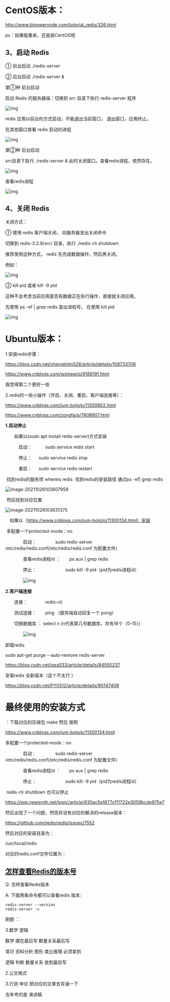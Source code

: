 # CentOS版本：

http://www.bjpowernode.com/tutorial_redis/326.html

ps：如果能重来，还是装CentOS吧

## 3、启动 Redis

① 前台启动 ./redis-server

② 后台启动 ./redis-server &

第①种 前台启动

启动 Redis 的服务器端：切换到 src 目录下执行 redis-server 程序

![img](2.2Redis的启动关闭安装等.assets/1560497686@c2824c053e7deda6ceb41a19f430bfa2.png)

redis 应用以前台的方式启动，不能退出当前窗口， 退出窗口，应用终止。

在其他窗口查看 redis 启动的进程

![img](2.2Redis的启动关闭安装等.assets/1560497816@dbe716c04949f99cafebc046434699b3.png)

第②种 后台启动

src目录下执行 ./redis-server & 此时关闭窗口，查看redis进程，依然存在。

![img](2.2Redis的启动关闭安装等.assets/1560497891@89f51594f9030d2aad6c669aec749cda.png)

查看redis进程

![img](2.2Redis的启动关闭安装等.assets/1560497923@57af0003758fc26d049c4e0c89c1ef5c.png)

## 4、关闭 Redis

关闭方式：

① 使用 redis 客户端关闭， 向服务器发出关闭命令

切换到 redis-3.2.9/src/ 目录，执行 ./redis-cli shutdown

推荐使用这种方式， redis 先完成数据操作，然后再关闭。

例如：

![img](2.2Redis的启动关闭安装等.assets/1560497991@ce15c403e15185b6e8c7290e1e84541c.png)

② kill pid 或者 kill -9 pid

这种不会考虑当前应用是否有数据正在执行操作，直接就关闭应用。

先使用 ps -ef | grep redis 查出进程号， 在使用 kill pid

![img](2.2Redis的启动关闭安装等.assets/1560498023@06b0db3c81a5a85fd5714421ac5cbde4.png)



# Ubuntu版本：

1.安装redis步骤：

https://blog.csdn.net/chenglinlin526/article/details/108733706

https://www.cnblogs.com/wxjnew/p/9189191.html

我觉得第二个更好一些



2.redis的一些小操作（开启、关闭、重启、客户端连接等）：

https://www.cnblogs.com/jum-bolg/p/11300802.html

https://www.cnblogs.com/zongfa/p/7808807.html



**1.启动停止**

　　如果以(sudo apt install redis-server)方式安装

　　　启动：　　　sudo service redis start

　　　停止：  　 sudo service redis stop

　　　重启： 　  sudo service redis restart

​			找到redis的服务项 whereis redis
​			找到redis的安装路径 通过ps -ef| grep redis

![image-20211026103607959](2.2Redis的启动关闭安装等.assets/image-20211026103607959.png)

​			然后找到对应位置

![image-20211026103631375](2.2Redis的启动关闭安装等.assets/image-20211026103631375.png)

 　如果以（https://www.cnblogs.com/jum-bolg/p/11300134.html）安装

​				多配置一个protected-mode：no

　　　　启动：　　       　　sudo redis-server /etc/redis/redis.conf(/etc/redis/redis.conf 为配置文件)

　　　　查看redis进程id ：　　ps aux | grep redis

　　　　停止：  　　　　　　 sudo kill -9 pid（pid为redis进程id）

　　　　![img](2.2Redis的启动关闭安装等.assets/1394443-20190805014602000-630809434.png)

 

**2.客户端连接**

　　连接：　　　　redis-cli 

　　测试连接：　　ping （服务端自动回复一个 pong）

　　切换数据库 ： select n (n代表第几号数据库，共有16个（0-15）)

　　　　![img](2.2Redis的启动关闭安装等.assets/1394443-20190805014509068-1525826914.png)



卸载redis

sudo apt-get purge --auto-remove redis-server

https://blog.csdn.net/isea533/article/details/84550237



安装redis 全新版本（这个不太行 ）

https://blog.csdn.net/PY0312/article/details/90747409



# 最终使用的安装方式

：下载对应的压缩包 make 然后 按照

https://www.cnblogs.com/jum-bolg/p/11300134.html

多配置一个protected-mode：no

　　　　启动：　　       　　sudo redis-server /etc/redis/redis.conf(/etc/redis/redis.conf 为配置文件)

　　　　查看redis进程id ：　　ps aux | grep redis

　　　　停止：  　　　　　　 sudo kill -9 pid（pid为redis进程id）

​				redis-cli shutdown 也可以停止

https://exp.newsmth.net/topic/article/830ac5e1877cf11722e3059bcde975e7

然后出现了一个问题，然而并没有对应的解决的release版本：

https://github.com/redis/redis/issues/7552

然后对应的安装目录为：

/usr/local/redis

对应的redis.conf文件位置为：



## [怎样查看Redis的版本号](https://www.cnblogs.com/aisowe/p/11578087.html)

Q: 怎样查看Redis版本

A: 下面两条命令都可以查看redis 版本: 

```
redis-server --version
redis-server -v
```



刷题 ：

3.数学 逻辑

数学 摆在最后写  数量关系最后写

常识 资料分析  图形 类比推理  必须拿到

逻辑 判断 数量关系 放到最后写

2.公文格式 

3.行测 申论 把对应的文章去背诵一下

去年考的是 演讲稿
